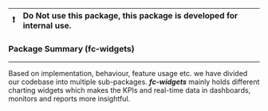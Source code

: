 <table>
<thead>
<tr>
<th align="right"><g-emoji class="g-emoji" alias="exclamation" fallback-src="https://github.githubassets.com/images/icons/emoji/unicode/2757.png">❗️</g-emoji></th>
<th align="left">Do Not use this package, this package is developed for internal use.</th>
</tr>
</thead>
</table>

### Package Summary (fc-widgets)
--------------------------------
Based on implementation, behaviour, feature usage etc. we have divided our codebase into multiple sub-packages.
***fc-widgets***  mainly holds different charting widgets which makes the KPIs and real-time data in dashboards, monitors and reports more insightful.


